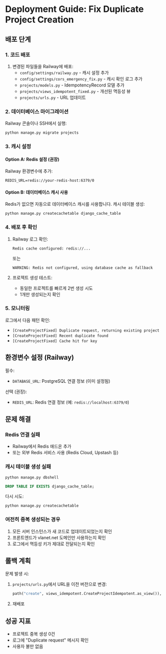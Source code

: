 # Deployment Guide: Fix Duplicate Project Creation

## 배포 단계

### 1. 코드 배포
1. 변경된 파일들을 Railway에 배포:
   - `config/settings/railway.py` - 캐시 설정 추가
   - `config/settings/cors_emergency_fix.py` - 캐시 확인 로그 추가
   - `projects/models.py` - IdempotencyRecord 모델 추가
   - `projects/views_idempotent_fixed.py` - 개선된 멱등성 뷰
   - `projects/urls.py` - URL 업데이트

### 2. 데이터베이스 마이그레이션
Railway 콘솔이나 SSH에서 실행:
```bash
python manage.py migrate projects
```

### 3. 캐시 설정
#### Option A: Redis 설정 (권장)
Railway 환경변수에 추가:
```
REDIS_URL=redis://your-redis-host:6379/0
```

#### Option B: 데이터베이스 캐시 사용
Redis가 없으면 자동으로 데이터베이스 캐시를 사용합니다.
캐시 테이블 생성:
```bash
python manage.py createcachetable django_cache_table
```

### 4. 배포 후 확인
1. Railway 로그 확인:
   ```
   Redis cache configured: redis://...
   ```
   또는
   ```
   WARNING: Redis not configured, using database cache as fallback
   ```

2. 프로젝트 생성 테스트:
   - 동일한 프로젝트를 빠르게 2번 생성 시도
   - 1개만 생성되는지 확인

### 5. 모니터링
로그에서 다음 패턴 확인:
- `[CreateProjectFixed] Duplicate request, returning existing project`
- `[CreateProjectFixed] Recent duplicate found`
- `[CreateProjectFixed] Cache hit for key`

## 환경변수 설정 (Railway)

필수:
- `DATABASE_URL`: PostgreSQL 연결 정보 (이미 설정됨)

선택 (권장):
- `REDIS_URL`: Redis 연결 정보 (예: `redis://localhost:6379/0`)

## 문제 해결

### Redis 연결 실패
- Railway에서 Redis 애드온 추가
- 또는 외부 Redis 서비스 사용 (Redis Cloud, Upstash 등)

### 캐시 테이블 생성 실패
```bash
python manage.py dbshell
```
```sql
DROP TABLE IF EXISTS django_cache_table;
```
다시 시도:
```bash
python manage.py createcachetable
```

### 여전히 중복 생성되는 경우
1. 모든 서버 인스턴스가 새 코드로 업데이트되었는지 확인
2. 프론트엔드가 vlanet.net 도메인만 사용하는지 확인
3. 로그에서 멱등성 키가 제대로 전달되는지 확인

## 롤백 계획
문제 발생 시:
1. `projects/urls.py`에서 URL을 이전 버전으로 변경:
   ```python
   path("create", views_idempotent.CreateProjectIdempotent.as_view()),
   ```
2. 재배포

## 성공 지표
- 프로젝트 중복 생성 0건
- 로그에 "Duplicate request" 메시지 확인
- 사용자 불만 없음